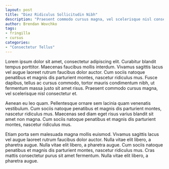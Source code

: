 ```yaml
---
layout: post
title: "Diez Ridiculus Sollicitudin Nibh"
description: "Praesent commodo cursus magna, vel scelerisque nisl consectetur et. Donec ullamcorper nulla non metus auctor fringilla. Lorem ipsum dolor sit amet, consectetur adipiscing elit. Nullam quis risus eget urna mollis ornare vel eu leo. Duis mollis, est non commodo luctus, nisi erat porttitor ligula, eget lacinia odio sem nec elit."
author: Brendan Wovchko
tags:
- fringilla
- cursus
categories:
- "Consectetur Tellus"
---
```


Lorem ipsum dolor sit amet, consectetur adipiscing elit. Curabitur blandit tempus porttitor. Maecenas faucibus mollis interdum. Vivamus sagittis lacus vel augue laoreet rutrum faucibus dolor auctor. Cum sociis natoque penatibus et magnis dis parturient montes, nascetur ridiculus mus. Fusce dapibus, tellus ac cursus commodo, tortor mauris condimentum nibh, ut fermentum massa justo sit amet risus. Praesent commodo cursus magna, vel scelerisque nisl consectetur et.

Aenean eu leo quam. Pellentesque ornare sem lacinia quam venenatis vestibulum. Cum sociis natoque penatibus et magnis dis parturient montes, nascetur ridiculus mus. Maecenas sed diam eget risus varius blandit sit amet non magna. Cum sociis natoque penatibus et magnis dis parturient montes, nascetur ridiculus mus.

Etiam porta sem malesuada magna mollis euismod. Vivamus sagittis lacus vel augue laoreet rutrum faucibus dolor auctor. Nulla vitae elit libero, a pharetra augue. Nulla vitae elit libero, a pharetra augue. Cum sociis natoque penatibus et magnis dis parturient montes, nascetur ridiculus mus. Cras mattis consectetur purus sit amet fermentum. Nulla vitae elit libero, a pharetra augue.

